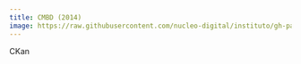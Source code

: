 ```yaml
---
title: CMBD (2014)
image: https://raw.githubusercontent.com/nucleo-digital/instituto/gh-pages/images/screenshots/screenshot_cmdb.png
---
```


CKan

